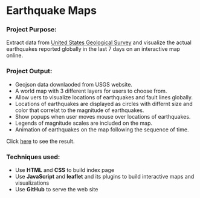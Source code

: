 # Earthquake Maps
### Project Purpose:

Extract data from [United States Geological Survey](https://earthquake.usgs.gov/earthquakes/feed/v1.0/geojson.php) and 
visualize the actual earthquakes reported globally in the last 7 days on an interactive map online.


### Project Output:


+ Geojson data downlaoded from USGS website.
+ A world map with 3 different layers for users to choose from.
+ Allow uers to visualize locations of earthquakes and fault lines globally.
+ Locations of earthquakes are displayed as circles with differnt size and color that correlat to the magnitude of earthquakes.
+ Show popups when user moves mouse over locations of earthquakes.
+ Legends of magnitude scales are included on the map.
+ Animation of earthquakes on the map following the sequence of time.


Click [here](https://nelsonxw.github.io/Earthquake_Maps/) to see the result.

### Techniques used:
+ Use **HTML** and **CSS** to build index page
+ Use **JavaScript** and **leaflet** and its plugins to build interactive maps and visualizations
+ Use **GitHub** to serve the web site
